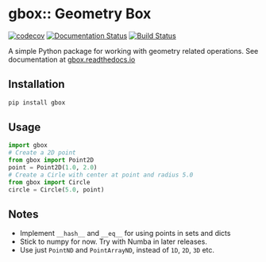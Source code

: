 # gbox:: Geometry Box

[![codecov](https://codecov.io/gh/338rajesh/gbox/graph/badge.svg?token=OAWTURJG28)](https://codecov.io/gh/338rajesh/gbox)
[![Documentation Status](https://readthedocs.org/projects/gbox/badge/?version=latest)](https://gbox.readthedocs.io/en/latest/?badge=latest)
[![Build Status](https://github.com/338rajesh/gbox/actions/workflows/ci.yml/badge.svg)](https://github.com/yourusername/yourrepo/actions)

A simple Python package for working with geometry related operations.
See documentation at [gbox.readthedocs.io](https://gbox.readthedocs.io)

## Installation

```bash
pip install gbox
```

## Usage

```py
import gbox
# Create a 2D point
from gbox import Point2D
point = Point2D(1.0, 2.0)
# Create a Cirle with center at point and radius 5.0
from gbox import Circle
circle = Circle(5.0, point)

```

## Notes

- Implement `__hash__` and `__eq__` for using points in sets and dicts
- Stick to numpy for now. Try with Numba in later releases.
- Use just `PointND` and `PointArrayND`, instead of `1D`, `2D`, `3D` etc.
